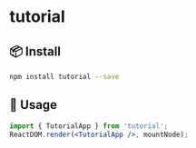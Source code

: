 # tutorial

## 📦 Install

```bash
npm install tutorial --save
```

## 🔨 Usage

```jsx
import { TutorialApp } from 'tutorial';
ReactDOM.render(<TutorialApp />, mountNode);
```